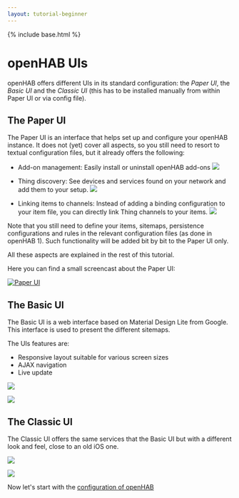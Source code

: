 ```yaml
---
layout: tutorial-beginner
---
```


{% include base.html %}

# openHAB UIs

openHAB offers different UIs in its standard configuration: the *Paper UI*, the *Basic UI* and the *Classic UI* (this has to be installed manually from within Paper UI or via config file).

## The Paper UI

The Paper UI is an interface that helps set up and configure your openHAB instance.
It does not (yet) cover all aspects, so you still need to resort to textual configuration files, but it already offers the following:

-   Add-on management: Easily install or uninstall openHAB add-ons
![](/images/addons.jpg)

-   Thing discovery: See devices and services found on your network and add them to your setup.
![](/images/add_thing_2.jpg)

-   Linking items to channels: Instead of adding a binding configuration to your item file, you can directly link Thing channels to your items.
![](/images/linked.jpg)

Note that you still need to define your items, sitemaps, persistence configurations and rules in the relevant configuration files (as done in openHAB 1).
Such functionality will be added bit by bit to the Paper UI only.

All these aspects are explained in the rest of this tutorial.

Here you can find a small screencast about the Paper UI:

[![Paper UI](https://img.youtube.com/vi/MV2a5qwtmRE/0.jpg)](http://www.youtube.com/watch?v=MV2a5qwtmRE)

## The Basic UI

The Basic UI is a web interface based on Material Design Lite from Google. This interface is used to present the different sitemaps.

The UIs features are:

- Responsive layout suitable for various screen sizes
- AJAX navigation
- Live update

![](images/screenshot-1-full.png)

![](images/screenshot-2-full.png)

## The Classic UI

The Classic UI offers the same services that the Basic UI but with a different look and feel, close to an old iOS one.

![](images/classicui1.png)

![](images/classicui2.png)

Now let's start with the [configuration of openHAB]({{base}}/tutorials/beginner/configuration.html)
